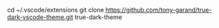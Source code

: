 cd ~/.vscode/extensions
git clone https://github.com/tony-garand/true-dark-vscode-theme.git true-dark-theme

